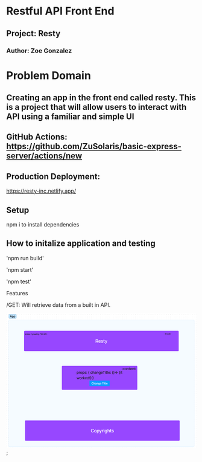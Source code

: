 # Restful API Front End

## Project: Resty

### Author: Zoe Gonzalez


# Problem Domain

## Creating an app in the front end called resty. This is a project that will allow users to interact with API using a familiar and simple UI

## GitHub Actions: <https://github.com/ZuSolaris/basic-express-server/actions/new>

## Production Deployment: 
https://resty-inc.netlify.app/

## Setup

npm i to install dependencies

## How to initalize application and testing

'npm run build'

'npm start'

'npm test'

Features

/GET: Will retrieve data from a built in API.

![Resty WorkFlow](./Resty.PNG);

